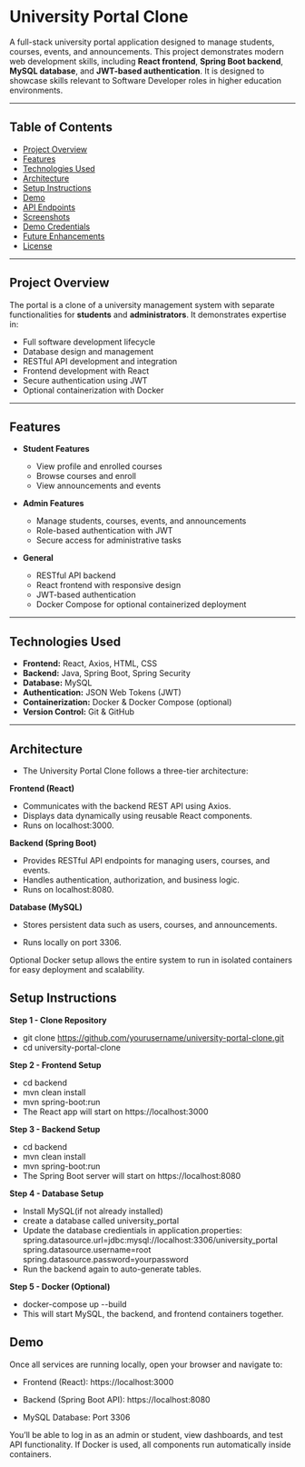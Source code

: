 # University Portal Clone

A full-stack university portal application designed to manage students, courses, events, and announcements. This project demonstrates modern web development skills, including **React frontend**, **Spring Boot backend**, **MySQL database**, and **JWT-based authentication**. It is designed to showcase skills relevant to Software Developer roles in higher education environments.

---

## Table of Contents
- [Project Overview](#project-overview)
- [Features](#features)
- [Technologies Used](#technologies-used)
- [Architecture](#architecture)
- [Setup Instructions](#setup-instructions)
- [Demo](#demo)
- [API Endpoints](#api-endpoints)
- [Screenshots](#screenshots)
- [Demo Credentials](#demo-credentials)
- [Future Enhancements](#future-enhancements)
- [License](#license)

---

## Project Overview
The portal is a clone of a university management system with separate functionalities for **students** and **administrators**. It demonstrates expertise in:
- Full software development lifecycle
- Database design and management
- RESTful API development and integration
- Frontend development with React
- Secure authentication using JWT
- Optional containerization with Docker

---

## Features
- **Student Features**
  - View profile and enrolled courses
  - Browse courses and enroll
  - View announcements and events

- **Admin Features**
  - Manage students, courses, events, and announcements
  - Role-based authentication with JWT
  - Secure access for administrative tasks

- **General**
  - RESTful API backend
  - React frontend with responsive design
  - JWT-based authentication
  - Docker Compose for optional containerized deployment

---

## Technologies Used
- **Frontend:** React, Axios, HTML, CSS  
- **Backend:** Java, Spring Boot, Spring Security  
- **Database:** MySQL  
- **Authentication:** JSON Web Tokens (JWT)  
- **Containerization:** Docker & Docker Compose (optional)  
- **Version Control:** Git & GitHub  

---

## Architecture

- The University Portal Clone follows a three-tier architecture:

 **Frontend (React)**
  - Communicates with the backend REST API using Axios.
  - Displays data dynamically using reusable React components.
  - Runs on localhost:3000.

 **Backend (Spring Boot)**
 - Provides RESTful API endpoints for managing users, courses, and events.
-   Handles authentication, authorization, and business logic.
- Runs on localhost:8080.

**Database (MySQL)**

- Stores persistent data such as users, courses, and announcements.

- Runs locally on port 3306.

Optional Docker setup allows the entire system to run in isolated containers for easy deployment and scalability.

## Setup Instructions

**Step 1 - Clone Repository**
- git clone https://github.com/yourusername/university-portal-clone.git
- cd university-portal-clone

**Step 2 - Frontend Setup**
- cd backend
- mvn clean install
- mvn spring-boot:run
- The React app will start on https://localhost:3000

**Step 3 - Backend Setup**
- cd backend
- mvn clean install
- mvn spring-boot:run
- The Spring Boot server will start on https://localhost:8080

**Step 4 - Database Setup**
- Install MySQL(if not already installed)
- create a database called university_portal
- Update the database credientials in application.properties:
  spring.datasource.url=jdbc:mysql://localhost:3306/university_portal
  spring.datasource.username=root
  spring.datasource.password=yourpassword
- Run the backend again to auto-generate tables.

**Step 5 - Docker (Optional)**
- docker-compose up --build
- This will start MySQL, the backend, and frontend containers together.

## Demo
Once all services are running locally, open your browser and navigate to:

- Frontend (React): https://localhost:3000

- Backend (Spring Boot API): https://localhost:8080

- MySQL Database: Port 3306

You’ll be able to log in as an admin or student, view dashboards, and test API functionality.
If Docker is used, all components run automatically inside containers.






